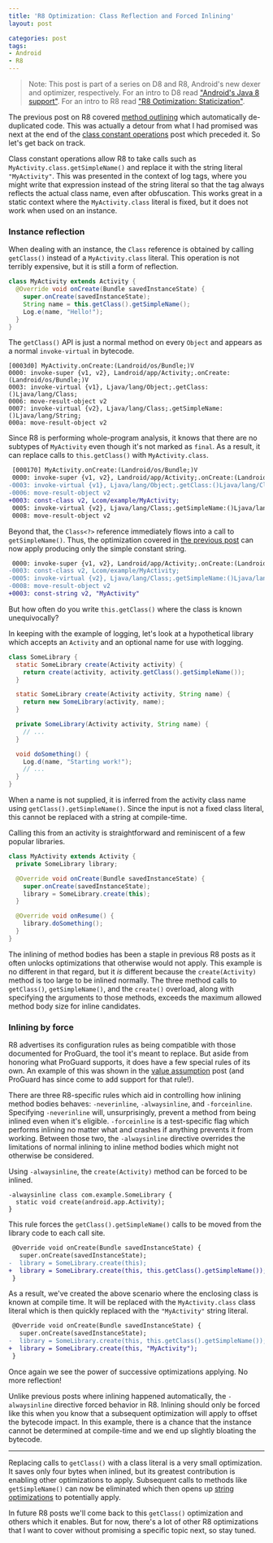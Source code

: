 ```yaml
---
title: 'R8 Optimization: Class Reflection and Forced Inlining'
layout: post

categories: post
tags:
- Android
- R8
---
```


> Note: This post is part of a series on D8 and R8, Android's new dexer and optimizer, respectively. For an intro to D8 read ["Android's Java 8 support"](/androids-java-8-support/). For an intro to R8 read ["R8 Optimization: Staticization"](/r8-optimization-staticization/).

The previous post on R8 covered [method outlining](/r8-optimization-method-outlining/) which automatically de-duplicated code. This was actually a detour from what I had promised was next at the end of the [class constant operations](/r8-optimization-class-constant-operations/) post which preceded it. So let's get back on track.

Class constant operations allow R8 to take calls such as `MyActivity.class.getSimpleName()` and replace it with the string literal `"MyActivity"`. This was presented in the context of log tags, where you might write that expression instead of the string literal so that the tag always reflects the actual class name, even after obfuscation. This works great in a static context where the `MyActivity.class` literal is fixed, but it does not work when used on an instance.


### Instance reflection

When dealing with an instance, the `Class` reference is obtained by calling `getClass()` instead of a `MyActivity.class` literal. This operation is not terribly expensive, but it is still a form of reflection.

```java
class MyActivity extends Activity {
  @Override void onCreate(Bundle savedInstanceState) {
    super.onCreate(savedInstanceState);
    String name = this.getClass().getSimpleName();
    Log.e(name, "Hello!");
  }
}
```

The `getClass()` API is just a normal method on every `Object` and appears as a normal `invoke-virtual` in bytecode.

```
[0003d0] MyActivity.onCreate:(Landroid/os/Bundle;)V
0000: invoke-super {v1, v2}, Landroid/app/Activity;.onCreate:(Landroid/os/Bundle;)V
0003: invoke-virtual {v1}, Ljava/lang/Object;.getClass:()Ljava/lang/Class;
0006: move-result-object v2
0007: invoke-virtual {v2}, Ljava/lang/Class;.getSimpleName:()Ljava/lang/String;
000a: move-result-object v2
```

Since R8 is performing whole-program analysis, it knows that there are no subtypes of `MyActivity` even though it's not marked as `final`. As a result, it can replace calls to `this.getClass()` with `MyActivity.class`.

```diff
 [000170] MyActivity.onCreate:(Landroid/os/Bundle;)V
 0000: invoke-super {v1, v2}, Landroid/app/Activity;.onCreate:(Landroid/os/Bundle;)V
-0003: invoke-virtual {v1}, Ljava/lang/Object;.getClass:()Ljava/lang/Class;
-0006: move-result-object v2
+0003: const-class v2, Lcom/example/MyActivity;
 0005: invoke-virtual {v2}, Ljava/lang/Class;.getSimpleName:()Ljava/lang/String;
 0008: move-result-object v2
```

Beyond that, the `Class<?>` reference immediately flows into a call to `getSimpleName()`. Thus, the optimization covered in [the previous post](/r8-optimization-class-constant-operations/) can now apply producing only the simple constant string.

```diff
 0000: invoke-super {v1, v2}, Landroid/app/Activity;.onCreate:(Landroid/os/Bundle;)V
-0003: const-class v2, Lcom/example/MyActivity;
-0005: invoke-virtual {v2}, Ljava/lang/Class;.getSimpleName:()Ljava/lang/String;
-0008: move-result-object v2
+0003: const-string v2, "MyActivity"
```

But how often do you write `this.getClass()` where the class is known unequivocally?

In keeping with the example of logging, let's look at a hypothetical library which accepts an `Activity` and an optional name for use with logging.
```java
class SomeLibrary {
  static SomeLibrary create(Activity activity) {
    return create(activity, activity.getClass().getSimpleName());
  }

  static SomeLibrary create(Activity activity, String name) {
    return new SomeLibrary(activity, name);
  }

  private SomeLibrary(Activity activity, String name) {
    // ...
  }

  void doSomething() {
    Log.d(name, "Starting work!");
    // ...
  }
}
```

When a name is not supplied, it is inferred from the activity class name using `getClass().getSimpleName()`. Since the input is not a fixed class literal, this cannot be replaced with a string at compile-time.

Calling this from an activity is straightforward and reminiscent of a few popular libraries.
```java
class MyActivity extends Activity {
  private SomeLibrary library;

  @Override void onCreate(Bundle savedInstanceState) {
    super.onCreate(savedInstanceState);
    library = SomeLibrary.create(this);
  }

  @Override void onResume() {
    library.doSomething();
  }
}
```

The inlining of method bodies has been a staple in previous R8 posts as it often unlocks optimizations that otherwise would not apply. This example is no different in that regard, but it _is_ different because the `create(Activity)` method is too large to be inlined normally. The three method calls to `getClass()`, `getSimpleName()`, and the `create()` overload, along with specifying the arguments to those methods, exceeds the maximum allowed method body size for inline candidates.


### Inlining by force

R8 advertises its configuration rules as being compatible with those documented for ProGuard, the tool it's meant to replace. But aside from honoring what ProGuard supports, it does have a few special rules of its own. An example of this was shown in the [value assumption](/r8-optimization-value-assumption/) post (and ProGuard has since come to add support for that rule!).

There are three R8-specific rules which aid in controlling how inlining method bodies behaves: `-neverinline`, `-alwaysinline`, and `-forceinline`. Specifying `-neverinline` will, unsurprisingly, prevent a method from being inlined even when it's eligible. `-forceinline` is a test-specific flag which performs inlining no matter what and crashes if anything prevents it from working. Between those two, the `-alwaysinline` directive overrides the limitations of normal inlining to inline method bodies which might not otherwise be considered.

Using `-alwaysinline`, the `create(Activity)` method can be forced to be inlined.

```
-alwaysinline class com.example.SomeLibrary {
  static void create(android.app.Activity);
}
```

This rule forces the `getClass().getSimpleName()` calls to be moved from the library code to each call site.

```diff
 @Override void onCreate(Bundle savedInstanceState) {
   super.onCreate(savedInstanceState);
-  library = SomeLibrary.create(this);
+  library = SomeLibrary.create(this, this.getClass().getSimpleName());
 }
```

As a result, we've created the above scenario where the enclosing class is known at compile time. It will be replaced with the `MyActivity.class` class literal which is then quickly replaced with the `"MyActivity"` string literal.

```diff
 @Override void onCreate(Bundle savedInstanceState) {
   super.onCreate(savedInstanceState);
-  library = SomeLibrary.create(this, this.getClass().getSimpleName());
+  library = SomeLibrary.create(this, "MyActivity");
 }
```

Once again we see the power of successive optimizations applying. No more reflection!

Unlike previous posts where inlining happened automatically, the `-alwaysinline` directive forced behavior in R8. Inlining should only be forced like this when you know that a subsequent optimization will apply to offset the bytecode impact. In this example, there is a chance that the instance cannot be determined at compile-time and we end up slightly bloating the bytecode.

---

Replacing calls to `getClass()` with a class literal is a very small optimization. It saves only four bytes when inlined, but its greatest contribution is enabling other optimizations to apply. Subsequent calls to methods like `getSimpleName()` can now be eliminated which then opens up [string optimizations](/r8-optimization-string-constant-operations/) to potentially apply.

In future R8 posts we'll come back to this `getClass()` optimization and others which it enables. But for now, there's a lot of other R8 optimizations that I want to cover without promising a specific topic next, so stay tuned.